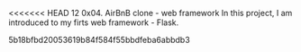 <<<<<<< HEAD 12
0x04. AirBnB clone - web framework
In this project, I am introduced to my firts web framework - Flask.

5b18bfbd20053619b84f584f55bbdfeba6abbdb3
